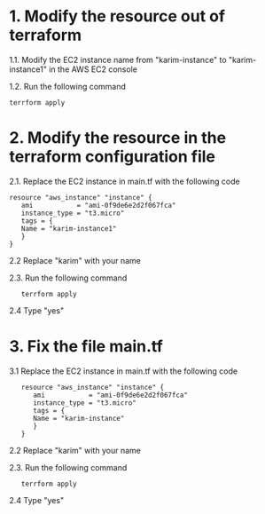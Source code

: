 # 1. Modify the resource out of terraform
1.1. Modify the EC2 instance name from "karim-instance" to "karim-instance1" in the AWS EC2 console

1.2. Run the following command
```
terrform apply
```

# 2. Modify the resource in the terraform configuration file
2.1. Replace the EC2 instance in main.tf with the following code
```
resource "aws_instance" "instance" {
   ami           = "ami-0f9de6e2d2f067fca"
   instance_type = "t3.micro"
   tags = {
   Name = "karim-instance1"
   }
}
```
2.2 Replace "karim" with your name

2.3. Run the following command
```
   terrform apply
```
2.4 Type "yes"

# 3. Fix the file main.tf
3.1 Replace the EC2 instance in main.tf with the following code
```
   resource "aws_instance" "instance" {
      ami           = "ami-0f9de6e2d2f067fca"
      instance_type = "t3.micro"
      tags = {
      Name = "karim-instance"
      }
   }
```
2.2 Replace "karim" with your name

2.3. Run the following command
```
   terrform apply
```
2.4 Type "yes"